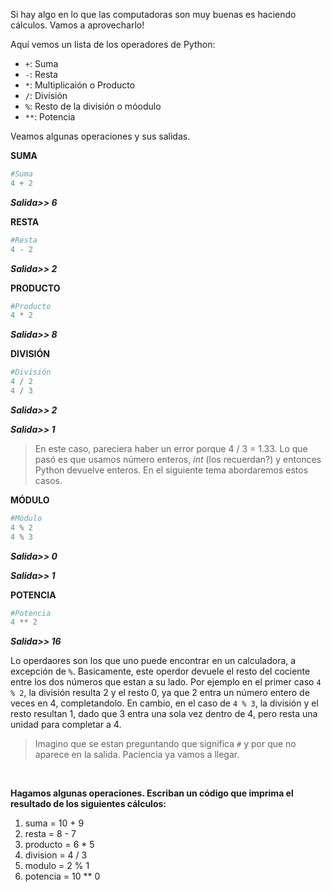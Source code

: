 Si hay algo en lo que las computadoras son muy buenas es haciendo cálculos. Vamos a aprovecharlo!


Aquí vemos un lista de los operadores de Python:

* `+`: Suma
* `-`: Resta
* `*`: Multiplicaión o Producto
* `/`: División
* `%`: Resto de la división o móodulo
* `**`: Potencia


Veamos algunas operaciones y sus salidas.

**SUMA**

``` python
#Suma
4 + 2

```
_**Salida>> 6**_



**RESTA**

``` python
#Resta
4 - 2
```
_**Salida>> 2**_



**PRODUCTO**

``` python
#Producto
4 * 2
```
_**Salida>> 8**_



**DIVISIÓN**

``` python
#División
4 / 2
4 / 3
```
_**Salida>> 2**_

_**Salida>> 1**_

> En este caso, pareciera haber un error porque 4 / 3 = 1.33. Lo que pasó es que usamos número enteros, _int_ (los recuerdan?) y entonces Python devuelve enteros. En el siguiente tema abordaremos estos casos.



**MÓDULO**

``` python
#Módulo
4 % 2
4 % 3
```
_**Salida>> 0**_

_**Salida>> 1**_



**POTENCIA**

``` python
#Potencia
4 ** 2
```
_**Salida>> 16**_


Lo operdaores son los que uno puede encontrar en un calculadora, a excepción de `%`. Basicamente, este operdor devuele el resto del cociente entre los dos números que estan a su lado. Por ejemplo en el primer caso `4 % 2`, la división resulta 2 y el resto 0, ya que 2 entra un número entero de veces en 4, completandolo.
En cambio, en el caso de `4 % 3`, la división y el resto resultan 1, dado que 3 entra una sola vez dentro de 4, pero resta una unidad para completar a 4.



> Imagino que se estan preguntando que significa `#` y por que no aparece en la salida. Paciencia ya vamos a llegar.

<br>

**Hagamos algunas operaciones. Escriban un código que imprima el resultado de los siguientes cálculos:**
1. suma = 10 + 9
2. resta = 8 - 7
3. producto = 6 * 5
4. division = 4 / 3
5. modulo = 2 % 1
6. potencia = 10 ** 0
